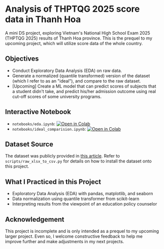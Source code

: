 # Analysis of THPTQG 2025 score data in Thanh Hoa

A mini DS project, exploring Vietnam's National High School Exam 2025 (THPTQG 2025) results of Thanh Hoa province. This is the prequel to my upcoming project, which will utilize score data of the whole country.

## Objectives
- Conduct Exploratory Data Analysis (EDA) on raw data.
- Generate a normalized (quantile transformed) version of the dataset (which I refer to as an "ideal"), and compare to the raw dataset.
- [Upcoming] Create a ML model that can predict scores of subjects that a student didn't take, and predict his/her admission outcome using real cut-off scores of some university programs.

## Interactive Notebook
- `notebooks/eda.ipynb`: [![Open in Colab](https://colab.research.google.com/assets/colab-badge.svg)](https://colab.research.google.com/github/hmd-dsai/thptqg25-thanh_hoa/blob/main/notebooks/eda.ipynb)
- `notebooks/ideal_comparision.ipynb`: [![Open in Colab](https://colab.research.google.com/assets/colab-badge.svg)](https://colab.research.google.com/github/hmd-dsai/thptqg25-thanh_hoa/blob/main/notebooks/ideal_comparison.ipynb)

## Dataset Source
The dataset was publicly provided in [this article](https://baochinhphu.vn/8h-sang-16-7-tra-cuu-diem-thi-tot-nghiep-thpt-nam-2025-tren-cong-thong-tin-dien-tu-chinh-phu-102250715114537341.htm). Refer to `scripts/raw_xlsx_to_csv.py` for details on how to install the dataset onto this project.

## What I Practiced in this Project
- Exploratory Data Analysis (EDA) with pandas, matplotlib, and seaborn
- Data normalization using quantile transformer from scikit-learn
- Interpreting results from the viewpoint of an education policy counselor

## Acknowledgement
This project is incomplete and is only intended as a prequel to my upcoming larger project. Even so, I welcome constructive feedback to help me improve further and make adjustments in my next projects.